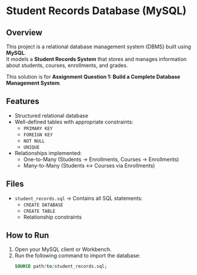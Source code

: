 # Student Records Database (MySQL)

## Overview
This project is a relational database management system (DBMS) built using **MySQL**.  
It models a **Student Records System** that stores and manages information about students, courses, enrollments, and grades.  

This solution is for **Assignment Question 1: Build a Complete Database Management System**.

## Features
- Structured relational database
- Well-defined tables with appropriate constraints:
  - `PRIMARY KEY`
  - `FOREIGN KEY`
  - `NOT NULL`
  - `UNIQUE`
- Relationships implemented:
  - One-to-Many (Students → Enrollments, Courses → Enrollments)
  - Many-to-Many (Students ↔ Courses via Enrollments)

## Files
- `student_records.sql` → Contains all SQL statements:
  - `CREATE DATABASE`
  - `CREATE TABLE`
  - Relationship constraints

## How to Run
1. Open your MySQL client or Workbench.
2. Run the following command to import the database:
   ```sql
   SOURCE path/to/student_records.sql;
